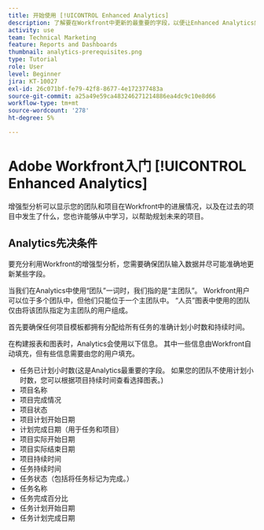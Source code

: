 ```yaml
---
title: 开始使用 [!UICONTROL Enhanced Analytics]
description: 了解要在Workfront中更新的最重要的字段，以便让Enhanced Analytics向您展示您的团队和项目在Workfront中的进展情况。
activity: use
team: Technical Marketing
feature: Reports and Dashboards
thumbnail: analytics-prerequisites.png
type: Tutorial
role: User
level: Beginner
jira: KT-10027
exl-id: 26c071bf-fe79-42f8-8677-4e172377483a
source-git-commit: a25a49e59ca483246271214886ea4dc9c10e8d66
workflow-type: tm+mt
source-wordcount: '278'
ht-degree: 5%

---
```


# Adobe Workfront入门 [!UICONTROL Enhanced Analytics]

增强型分析可以显示您的团队和项目在Workfront中的进展情况，以及在过去的项目中发生了什么，您也许能够从中学习，以帮助规划未来的项目。

## Analytics先决条件

要充分利用Workfront的增强型分析，您需要确保团队输入数据并尽可能准确地更新某些字段。

当我们在Analytics中使用“团队”一词时，我们指的是“主团队”。 Workfront用户可以位于多个团队中，但他们只能位于一个主团队中。 “人员”图表中使用的团队仅由将该团队指定为主团队的用户组成。

首先要确保任何项目模板都拥有分配给所有任务的准确计划小时数和持续时间。

在构建报表和图表时，Analytics会使用以下信息。 其中一些信息由Workfront自动填充，但有些信息需要由您的用户填充。

* 任务已计划小时数(这是Analytics最重要的字段。 如果您的团队不使用计划小时数，您可以根据项目持续时间查看选择图表。)
* 项目名称
* 项目完成情况
* 项目状态
* 项目计划开始日期
* 计划完成日期（用于任务和项目）
* 项目实际开始日期
* 项目实际结束日期
* 项目持续时间
* 任务持续时间
* 任务状态（包括将任务标记为完成。）
* 任务名称
* 任务完成百分比
* 任务计划开始日期
* 任务计划完成日期
